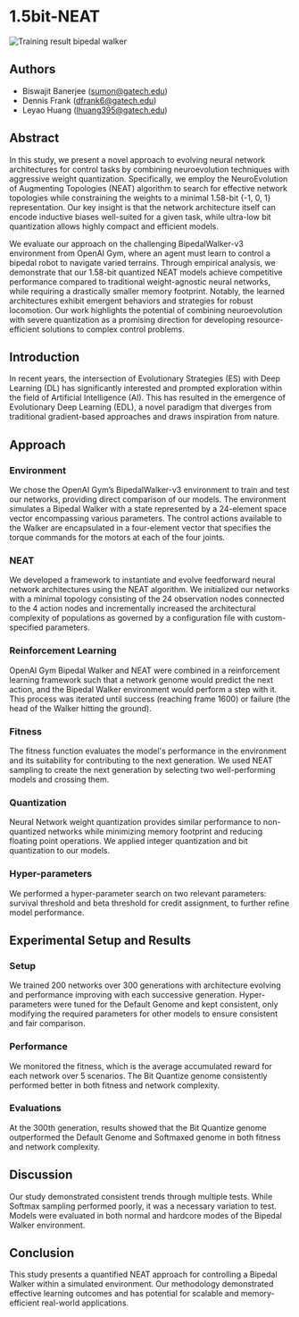 # 1.5bit-NEAT

![Training result bipedal walker](results/best.gif)

## Authors
- Biswajit Banerjee ([sumon@gatech.edu](mailto:sumon@gatech.edu))
- Dennis Frank ([dfrank6@gatech.edu](mailto:dfrank6@gatech.edu))
- Leyao Huang ([lhuang395@gatech.edu](mailto:lhuang395@gatech.edu))

## Abstract
In this study, we present a novel approach to evolving neural network architectures for control tasks by combining neuroevolution techniques with aggressive weight quantization. Specifically, we employ the NeuroEvolution of Augmenting Topologies (NEAT) algorithm to search for effective network topologies while constraining the weights to a minimal 1.58-bit {-1, 0, 1} representation. Our key insight is that the network architecture itself can encode inductive biases well-suited for a given task, while ultra-low bit quantization allows highly compact and efficient models.

We evaluate our approach on the challenging BipedalWalker-v3 environment from OpenAI Gym, where an agent must learn to control a bipedal robot to navigate varied terrains. Through empirical analysis, we demonstrate that our 1.58-bit quantized NEAT models achieve competitive performance compared to traditional weight-agnostic neural networks, while requiring a drastically smaller memory footprint. Notably, the learned architectures exhibit emergent behaviors and strategies for robust locomotion. Our work highlights the potential of combining neuroevolution with severe quantization as a promising direction for developing resource-efficient solutions to complex control problems.

## Introduction
In recent years, the intersection of Evolutionary Strategies (ES) with Deep Learning (DL) has significantly interested and prompted exploration within the field of Artificial Intelligence (AI). This has resulted in the emergence of Evolutionary Deep Learning (EDL), a novel paradigm that diverges from traditional gradient-based approaches and draws inspiration from nature.

## Approach

### Environment
We chose the OpenAI Gym’s BipedalWalker-v3 environment to train and test our networks, providing direct comparison of our models. The environment simulates a Bipedal Walker with a state represented by a 24-element space vector encompassing various parameters. The control actions available to the Walker are encapsulated in a four-element vector that specifies the torque commands for the motors at each of the four joints.

### NEAT
We developed a framework to instantiate and evolve feedforward neural network architectures using the NEAT algorithm. We initialized our networks with a minimal topology consisting of the 24 observation nodes connected to the 4 action nodes and incrementally increased the architectural complexity of populations as governed by a configuration file with custom-specified parameters.

### Reinforcement Learning
OpenAI Gym Bipedal Walker and NEAT were combined in a reinforcement learning framework such that a network genome would predict the next action, and the Bipedal Walker environment would perform a step with it. This process was iterated until success (reaching frame 1600) or failure (the head of the Walker hitting the ground).

### Fitness
The fitness function evaluates the model's performance in the environment and its suitability for contributing to the next generation. We used NEAT sampling to create the next generation by selecting two well-performing models and crossing them.

### Quantization
Neural Network weight quantization provides similar performance to non-quantized networks while minimizing memory footprint and reducing floating point operations. We applied integer quantization and bit quantization to our models.

### Hyper-parameters
We performed a hyper-parameter search on two relevant parameters: survival threshold and beta threshold for credit assignment, to further refine model performance.

## Experimental Setup and Results

### Setup
We trained 200 networks over 300 generations with architecture evolving and performance improving with each successive generation. Hyper-parameters were tuned for the Default Genome and kept consistent, only modifying the required parameters for other models to ensure consistent and fair comparison.

### Performance
We monitored the fitness, which is the average accumulated reward for each network over 5 scenarios. The Bit Quantize genome consistently performed better in both fitness and network complexity.

### Evaluations
At the 300th generation, results showed that the Bit Quantize genome outperformed the Default Genome and Softmaxed genome in both fitness and network complexity.

## Discussion
Our study demonstrated consistent trends through multiple tests. While Softmax sampling performed poorly, it was a necessary variation to test. Models were evaluated in both normal and hardcore modes of the Bipedal Walker environment.

## Conclusion
This study presents a quantified NEAT approach for controlling a Bipedal Walker within a simulated environment. Our methodology demonstrated effective learning outcomes and has potential for scalable and memory-efficient real-world applications.

